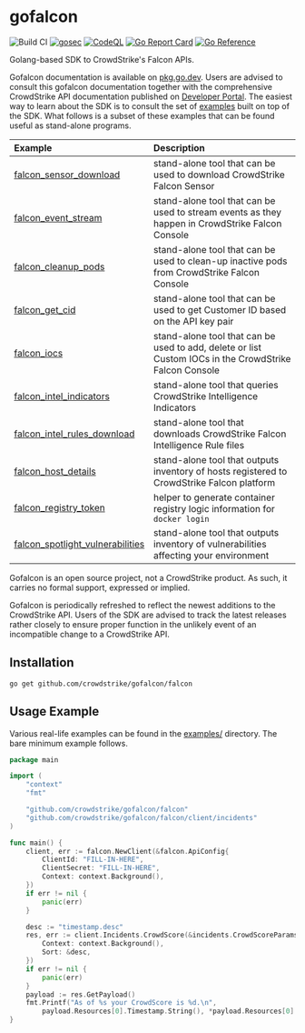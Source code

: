 # gofalcon
![Build CI](https://github.com/CrowdStrike/gofalcon/workflows/Build%20CI/badge.svg)
[![gosec](https://github.com/CrowdStrike/gofalcon/actions/workflows/gosec.yml/badge.svg)](https://github.com/CrowdStrike/gofalcon/actions/workflows/gosec.yml)
[![CodeQL](https://github.com/CrowdStrike/gofalcon/actions/workflows/codeql.yml/badge.svg)](https://github.com/CrowdStrike/gofalcon/actions/workflows/codeql.yml)
[![Go Report Card](https://goreportcard.com/badge/github.com/crowdstrike/gofalcon)](https://goreportcard.com/report/github.com/crowdstrike/gofalcon)
[![Go Reference](https://pkg.go.dev/badge/github.com/crowdstrike/gofalcon.svg)](https://pkg.go.dev/github.com/crowdstrike/gofalcon)

Golang-based SDK to CrowdStrike's Falcon APIs.

Gofalcon documentation is available on [pkg.go.dev](https://pkg.go.dev/github.com/crowdstrike/gofalcon). Users are advised to consult this gofalcon documentation together with the comprehensive CrowdStrike API documentation published on [Developer Portal](https://developer.crowdstrike.com/crowdstrike/docs). The easiest way to learn about the SDK is to consult the set of [examples](examples) built on top of the SDK. What follows is a subset of these examples that can be found useful as stand-alone programs.

| Example                                                                       | Description                                                                                            |
| :--------                                                                     | :------------                                                                                          |
| [falcon_sensor_download](examples/falcon_sensor_download)                     | stand-alone tool that can be used to download CrowdStrike Falcon Sensor                                |
| [falcon_event_stream](examples/falcon_event_stream)                           | stand-alone tool that can be used to stream events as they happen in CrowdStrike Falcon Console        |
| [falcon_cleanup_pods](examples/falcon_cleanup_pods)                           | stand-alone tool that can be used to clean-up inactive pods from CrowdStrike Falcon Console            |
| [falcon_get_cid](examples/falcon_get_cid)                                     | stand-alone tool that can be used to get Customer ID based on the API key pair                         |
| [falcon_iocs](examples/falcon_iocs)                                           | stand-alone tool that can be used to add, delete or list Custom IOCs in the CrowdStrike Falcon Console |
| [falcon_intel_indicators](examples/falcon_intel_indicators)                   | stand-alone tool that queries CrowdStrike Intelligence Indicators                                      |
| [falcon_intel_rules_download](examples/falcon_intel_rules_download)           | stand-alone tool that downloads CrowdStrike Falcon Intelligence Rule files                             |
| [falcon_host_details](examples/falcon_host_details)                           | stand-alone tool that outputs inventory of hosts registered to CrowdStrike Falcon platform             |
| [falcon_registry_token](examples/falcon_registry_token)                       | helper to generate container registry logic information for `docker login`                             |
| [falcon_spotlight_vulnerabilities](examples/falcon_spotlight_vulnerabilities) | stand-alone tool that outputs inventory of vulnerabilities affecting your environment                  |

Gofalcon is an open source project, not a CrowdStrike product. As such, it carries
no formal support, expressed or implied.

Gofalcon is periodically refreshed to reflect the newest additions to the CrowdStrike API. Users of the SDK are advised to track the latest releases rather closely to ensure proper function in the unlikely event of an incompatible change to a CrowdStrike API.

## Installation
```
go get github.com/crowdstrike/gofalcon/falcon
```

## Usage Example

Various real-life examples can be found in the [examples/](examples/) directory. The bare minimum example follows.

```go
package main

import (
	"context"
	"fmt"

	"github.com/crowdstrike/gofalcon/falcon"
	"github.com/crowdstrike/gofalcon/falcon/client/incidents"
)

func main() {
	client, err := falcon.NewClient(&falcon.ApiConfig{
		ClientId: "FILL-IN-HERE",
		ClientSecret: "FILL-IN-HERE",
		Context: context.Background(),
	})
	if err != nil {
		panic(err)
	}

	desc := "timestamp.desc"
	res, err := client.Incidents.CrowdScore(&incidents.CrowdScoreParams{
		Context: context.Background(),
		Sort: &desc,
	})
	if err != nil {
		panic(err)
	}
	payload := res.GetPayload()
	fmt.Printf("As of %s your CrowdScore is %d.\n",
		payload.Resources[0].Timestamp.String(), *payload.Resources[0].Score)
}
```
